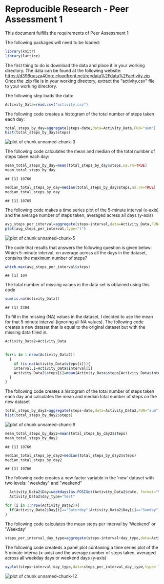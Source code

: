 Reproducible Research - Peer Assessment 1
========================================================

This document fulfills the requirements of Peer Assessment 1

The following packages will need to be loaded:


```r
library(knitr)
library(lattice)
```

The first thing to do is download the data and place it in your working directory.  The data can be found at the following website:  https://d396qusza40orc.cloudfront.net/repdata%2Fdata%2Factivity.zip.  Once the .zip file is in your working directory, extract the "activity.csv" file to your working directory.

The following step loads the data:


```r
Activity_Data=read.csv("activity.csv")
```

The following code creates a histogram of the total number of steps taken each day:



```r
total_steps_by_day=aggregate(steps~date,data=Activity_Data,FUN="sum")
hist(total_steps_by_day$steps)
```

![plot of chunk unnamed-chunk-3](figure/unnamed-chunk-3.png) 

The following code calculates the mean and median of the total number of steps taken each day:


```r
mean_total_steps_by_day=mean(total_steps_by_day$steps,na.rm=TRUE)
mean_total_steps_by_day
```

```
## [1] 10766
```

```r
median_total_steps_by_day=median(total_steps_by_day$steps,na.rm=TRUE)
median_total_steps_by_day
```

```
## [1] 10765
```

The following code makes a time series plot of the 5-minute interval (x-axis) and the average number of steps taken, averaged acress all days (y-axis)


```r
avg_steps_per_interval=aggregate(steps~interval,data=Activity_Data,FUN="mean")
plot(avg_steps_per_interval,type="l")
```

![plot of chunk unnamed-chunk-5](figure/unnamed-chunk-5.png) 

The code that results that answers the following question is given below:  Which 5-minute interval, on average across all the days in the dataset, contains the maximum number of steps?


```r
which.max(avg_steps_per_interval$steps)
```

```
## [1] 104
```

The total number of missing values in the data set is obtained using this code


```r
sum(is.na(Activity_Data))
```

```
## [1] 2304
```

To fill in the missing (NA) values in the dataset, I decided to use the mean for that 5 minute interval (ignoring all NA values).  The following code creates a new dataset that is equal to the original dataset but with the missing data filled in.


```r
Activity_Data2=Activity_Data

  
for(i in 1:nrow(Activity_Data2))
  {
    if (is.na(Activity_Data$steps[i])){
    interval.i=Activity_Data$interval[i]
    Activity_Data2$steps[i]=mean(Activity_Data$steps[Activity_Data$interval==interval.i],na.rm=TRUE)
  }
}
```


The following code creates a histogram of the total number of steps taken each day and calculates the mean and median total number of steps on the new dataset


```r
total_steps_by_day2=aggregate(steps~date,data=Activity_Data2,FUN="sum")
hist(total_steps_by_day2$steps)
```

![plot of chunk unnamed-chunk-9](figure/unnamed-chunk-9.png) 

```r
mean_total_steps_by_day2=mean(total_steps_by_day2$steps)
mean_total_steps_by_day2
```

```
## [1] 10766
```

```r
median_total_steps_by_day2=median(total_steps_by_day2$steps)
median_total_steps_by_day2
```

```
## [1] 10766
```

  The following code creates a new factor variable in the 'new' dataset with two levels:  "weekday" and "weekend"
  

```r
  Activity_Data2$Day=weekdays(as.POSIXct(Activity_Data2$date, format="%Y-%m-%d"))
  Activity_Data2$day_type="test"

for (i in 1:nrow(Activity_Data2)){
  if(Activity_Data2$Day[i]=="Saturday"|Activity_Data2$Day[i]=="Sunday"){Activity_Data2$day_type[i]="Weekend"} else {Activity_Data2$day_type[i]="Weekday"}
}
```

The following code calculates the mean steps per interval by 'Weekend' or 'Weekday'


```r
steps_per_interval_day_type=aggregate(steps~interval+day_type,data=Activity_Data2,FUN="mean")
```

The following code createds a panel plot containing a time series plot of the 5 minute interva (x-axis) and the average number of steps taken, averaged across all weekday days or weekend days (y-axis)


```r
xyplot(steps~interval|day_type,data=steps_per_interval_day_type,type='l')
```

![plot of chunk unnamed-chunk-12](figure/unnamed-chunk-12.png) 
